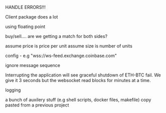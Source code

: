 HANDLE ERRORS!!!

Client package does a lot

using floating point

buy/sell.... are we getting a match for both sides?

assume price is price per unit
assume size is number of units

config - e.g "wss://ws-feed.exchange.coinbase.com"

ignore message sequence

Interrupting the application will see graceful shutdown of ETH-BTC fail. We give
it 3 seconds but the websocket read blocks for minutes at a time.

logging

a bunch of auxilery stuff (e.g shell scripts, docker files, makefile) copy pasted from a previous project